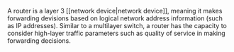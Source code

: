 A router is a layer 3 [[network device|network device]], meaning it makes forwarding devisions based on logical network address information (such as IP addresses). Similar to a multilayer switch, a router has the capacity to consider high-layer traffic parameters such as quality of service in making forwarding decisions.